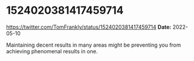 # 1524020381417459714
https://twitter.com/TomFrankly/status/1524020381417459714
**Date:** 2022-05-10

Maintaining decent results in many areas might be preventing you from achieving phenomenal results in one.
